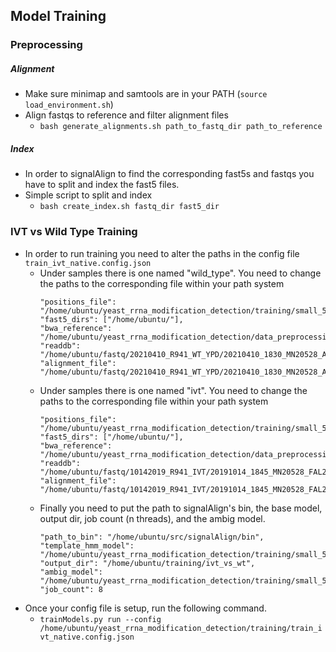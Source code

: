 ## Model Training

### Preprocessing

##### Alignment
* Make sure minimap and samtools are in your PATH (`source load_environment.sh`)
* Align fastqs to reference and filter alignment files
  * `bash generate_alignments.sh path_to_fastq_dir path_to_reference`

##### Index

* In order to signalAlign to find the corresponding fast5s and fastqs you have to split and index the fast5 files.
* Simple script to split and index
  * `bash create_index.sh fastq_dir fast5_dir`
  
### IVT vs Wild Type Training

* In order to run training you need to alter the paths in the config file `train_ivt_native.config.json`
  * Under samples there is one named "wild_type". You need to change the paths to the corresponding file within your path system
    ```
    "positions_file": "/home/ubuntu/yeast_rrna_modification_detection/training/small_5mer/yeast_18S_25S_modified.positions",
    "fast5_dirs": ["/home/ubuntu/"],
    "bwa_reference": "/home/ubuntu/yeast_rrna_modification_detection/data_preprocessing/reference/yeast_25S_18S.fa",
    "readdb": "/home/ubuntu/fastq/20210410_R941_WT_YPD/20210410_1830_MN20528_AGN282_f7dbe316/20210410_1830_MN20528_AGN282_f7dbe316.training.readdb",
    "alignment_file": "/home/ubuntu/fastq/20210410_R941_WT_YPD/20210410_1830_MN20528_AGN282_f7dbe316/20210410_1830_MN20528_AGN282_f7dbe316.2308.sorted.bam",
    ```
  * Under samples there is one named "ivt". You need to change the paths to the corresponding file within your path system
    ```
    "positions_file": "/home/ubuntu/yeast_rrna_modification_detection/training/small_5mer/yeast_18S_25S_canonical.positions",
    "fast5_dirs": ["/home/ubuntu/"],
    "bwa_reference": "/home/ubuntu/yeast_rrna_modification_detection/data_preprocessing/reference/yeast_25S_18S.fa",
    "readdb": "/home/ubuntu/fastq/10142019_R941_IVT/20191014_1845_MN20528_FAL23261_9a8cb226/20191014_1845_MN20528_FAL23261_9a8cb226.training.readdb",
    "alignment_file": "/home/ubuntu/fastq/10142019_R941_IVT/20191014_1845_MN20528_FAL23261_9a8cb226/20191014_1845_MN20528_FAL23261_9a8cb226.2308.sorted.bam",
    ```
  * Finally you need to put the path to signalAlign's bin, the base model, output dir, job count (n threads), and the ambig model.
    ```
    "path_to_bin": "/home/ubuntu/src/signalAlign/bin",
    "template_hmm_model": "/home/ubuntu/yeast_rrna_modification_detection/training/small_5mer/rna_r94_5mer_ACGTabc.model",
    "output_dir": "/home/ubuntu/training/ivt_vs_wt",
    "ambig_model": "/home/ubuntu/yeast_rrna_modification_detection/training/small_5mer/small_variants.model",
    "job_count": 8
    ```
* Once your config file is setup, run the following command.
  * `trainModels.py run --config /home/ubuntu/yeast_rrna_modification_detection/training/train_ivt_native.config.json`